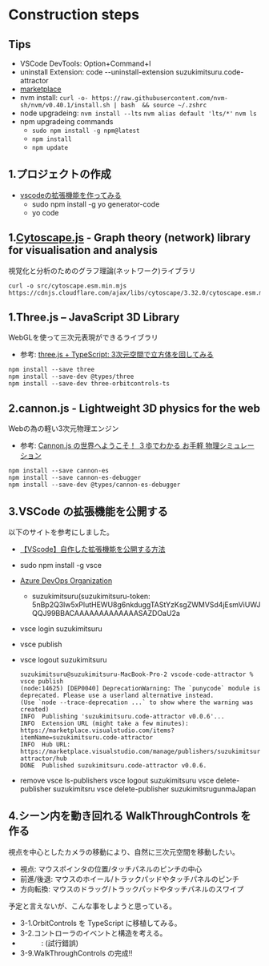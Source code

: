 
# Construction steps

## Tips

- VSCode DevTools: Option+Command+I
- uninstall Extension: code --uninstall-extension suzukimitsuru.code-attractor
- [marketplace](https://marketplace.visualstudio.com/manage/publishers/suzukimitsuru)
- nvm install: `curl -o- https://raw.githubusercontent.com/nvm-sh/nvm/v0.40.1/install.sh | bash  && source ~/.zshrc`
- node upgradeing: `nvm install --lts` `nvm alias default 'lts/*'` `nvm ls`
- npm upgradeing commands
  - `sudo npm install -g npm@latest`
  - `npm install`
  - `npm update`

## 1.プロジェクトの作成

- [vscodeの拡張機能を作ってみる](https://qiita.com/yuu_1st/items/d2d5a18de4859a165260)
  - sudo npm install -g yo generator-code
  - yo code

## 1.[Cytoscape.js](https://js.cytoscape.org/#getting-started) - Graph theory (network) library for visualisation and analysis

視覚化と分析のためのグラフ理論(ネットワーク)ライブラリ

``` shell
curl -o src/cytoscape.esm.min.mjs https://cdnjs.cloudflare.com/ajax/libs/cytoscape/3.32.0/cytoscape.esm.min.mjs
```

## 1.Three.js – JavaScript 3D Library

WebGLを使って三次元表現ができるライブラリ

- 参考: [three.js + TypeScript: 3次元空間で立方体を回してみる](https://qiita.com/FumioNonaka/items/dab4b854a1e3b541594c)

``` shell
npm install --save three
npm install --save-dev @types/three
npm install --save-dev three-orbitcontrols-ts
```

## 2.cannon.js - Lightweight 3D physics for the web

Webの為の軽い3次元物理エンジン

- 参考: [Cannon.js の世界へようこそ！ ３歩でわかる お手軽 物理シミュレーション](https://qiita.com/dsudo/items/66f41ef514344afeec4e)

``` shell
npm install --save cannon-es
npm install --save cannon-es-debugger
npm install --save-dev @types/cannon-es-debugger
```

## 3.VSCode の拡張機能を公開する

以下のサイトを参考にしました。

- [【VScode】自作した拡張機能を公開する方法](https://qiita.com/yusu79/items/44520c4c67864b0bb3e9)

- sudo npm install -g vsce
- [Azure DevOps Organization](https://dev.azure.com/suzukimitsuru/)
  - suzukimitsuru(suzukimitsuru-token: 5nBp2Q3lw5xPlutHEWU8g6nkduggTAStYzKsgZWMVSd4jEsmViUWJQQJ99BBACAAAAAAAAAAAAASAZDOaU2a
- vsce login suzukimitsuru
- vsce publish
- vsce logout suzukimitsuru

  ``` shell
  suzukimitsuru@suzukimitsuru-MacBook-Pro-2 vscode-code-attractor % vsce publish          
  (node:14625) [DEP0040] DeprecationWarning: The `punycode` module is deprecated. Please use a userland alternative instead.
  (Use `node --trace-deprecation ...` to show where the warning was created)
  INFO  Publishing 'suzukimitsuru.code-attractor v0.0.6'...
  INFO  Extension URL (might take a few minutes): https://marketplace.visualstudio.com/items?itemName=suzukimitsuru.code-attractor
  INFO  Hub URL: https://marketplace.visualstudio.com/manage/publishers/suzukimitsuru/extensions/code-attractor/hub
  DONE  Published suzukimitsuru.code-attractor v0.0.6.
  ```

- remove
  vsce ls-publishers
  vsce logout suzukimitsuru
  vsce delete-publisher suzukimitsru
  vsce delete-publisher suzukimitsrugunmaJapan

## 4.シーン内を動き回れる WalkThroughControls を作る

視点を中心としたカメラの移動により、自然に三次元空間を移動したい。

- 視点: マウスポインタの位置/タッチパネルのピンチの中心
- 前進/後退: マウスのホイール/トラックパッドやタッチパネルのピンチ
- 方向転換: マウスのドラッグ/トラックパッドやタッチパネルのスワイプ

予定と言えないが、こんな事をしようと思っている。

- 3-1.OrbitControls を TypeScript に移植してみる。
- 3-2.コントローラのイベントと構造を考える。
- 　　　: (試行錯誤)
- 3-9.WalkThroughControls の完成!!
